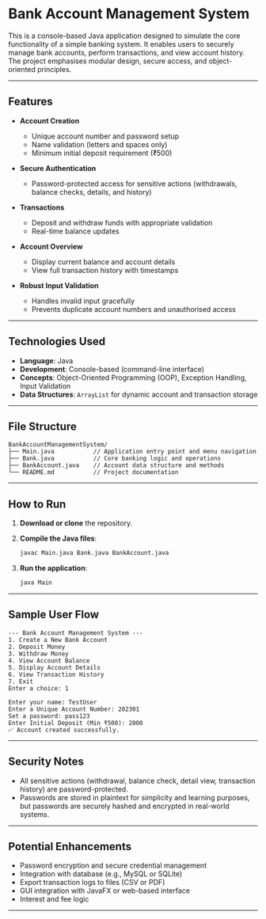 # Bank Account Management System

This is a console-based Java application designed to simulate the core functionality of a simple banking system. It enables users to securely manage bank accounts, perform transactions, and view account history. The project emphasises modular design, secure access, and object-oriented principles.

---

## Features

* **Account Creation**

  * Unique account number and password setup
  * Name validation (letters and spaces only)
  * Minimum initial deposit requirement (₹500)

* **Secure Authentication**

  * Password-protected access for sensitive actions (withdrawals, balance checks, details, and history)

* **Transactions**

  * Deposit and withdraw funds with appropriate validation
  * Real-time balance updates

* **Account Overview**

  * Display current balance and account details
  * View full transaction history with timestamps

* **Robust Input Validation**

  * Handles invalid input gracefully
  * Prevents duplicate account numbers and unauthorised access

---

## Technologies Used

* **Language**: Java
* **Development**: Console-based (command-line interface)
* **Concepts**: Object-Oriented Programming (OOP), Exception Handling, Input Validation
* **Data Structures**: `ArrayList` for dynamic account and transaction storage

---

## File Structure

```
BankAccountManagementSystem/
├── Main.java           // Application entry point and menu navigation
├── Bank.java           // Core banking logic and operations
├── BankAccount.java    // Account data structure and methods
└── README.md           // Project documentation
```

---

## How to Run

1. **Download or clone** the repository.
2. **Compile the Java files**:

   ```bash
   javac Main.java Bank.java BankAccount.java
   ```
4. **Run the application**:

   ```bash
   java Main
   ```

---

## Sample User Flow

```text
--- Bank Account Management System ---
1. Create a New Bank Account
2. Deposit Money
3. Withdraw Money
4. View Account Balance
5. Display Account Details
6. View Transaction History
7. Exit
Enter a choice: 1

Enter your name: TestUser
Enter a Unique Account Number: 202301
Set a password: pass123
Enter Initial Deposit (Min ₹500): 2000
✅ Account created successfully.
```

---

## Security Notes

* All sensitive actions (withdrawal, balance check, detail view, transaction history) are password-protected.
* Passwords are stored in plaintext for simplicity and learning purposes, but passwords are securely hashed and encrypted in real-world systems.
---

## Potential Enhancements

* Password encryption and secure credential management
* Integration with database (e.g., MySQL or SQLite)
* Export transaction logs to files (CSV or PDF)
* GUI integration with JavaFX or web-based interface
* Interest and fee logic

---
